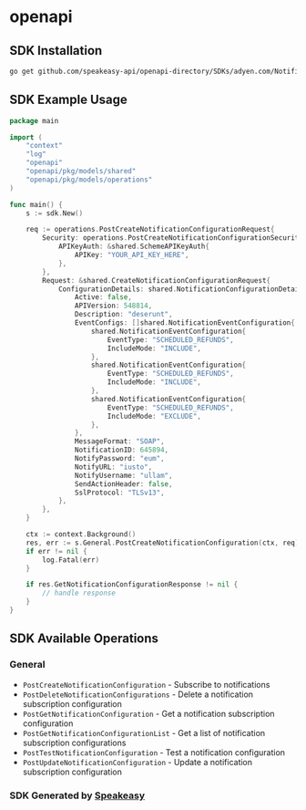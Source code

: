# openapi

<!-- Start SDK Installation -->
## SDK Installation

```bash
go get github.com/speakeasy-api/openapi-directory/SDKs/adyen.com/NotificationConfigurationService/1/go
```
<!-- End SDK Installation -->

## SDK Example Usage
<!-- Start SDK Example Usage -->
```go
package main

import (
    "context"
    "log"
    "openapi"
    "openapi/pkg/models/shared"
    "openapi/pkg/models/operations"
)

func main() {
    s := sdk.New()

    req := operations.PostCreateNotificationConfigurationRequest{
        Security: operations.PostCreateNotificationConfigurationSecurity{
            APIKeyAuth: &shared.SchemeAPIKeyAuth{
                APIKey: "YOUR_API_KEY_HERE",
            },
        },
        Request: &shared.CreateNotificationConfigurationRequest{
            ConfigurationDetails: shared.NotificationConfigurationDetails{
                Active: false,
                APIVersion: 548814,
                Description: "deserunt",
                EventConfigs: []shared.NotificationEventConfiguration{
                    shared.NotificationEventConfiguration{
                        EventType: "SCHEDULED_REFUNDS",
                        IncludeMode: "INCLUDE",
                    },
                    shared.NotificationEventConfiguration{
                        EventType: "SCHEDULED_REFUNDS",
                        IncludeMode: "INCLUDE",
                    },
                    shared.NotificationEventConfiguration{
                        EventType: "SCHEDULED_REFUNDS",
                        IncludeMode: "EXCLUDE",
                    },
                },
                MessageFormat: "SOAP",
                NotificationID: 645894,
                NotifyPassword: "eum",
                NotifyURL: "iusto",
                NotifyUsername: "ullam",
                SendActionHeader: false,
                SslProtocol: "TLSv13",
            },
        },
    }

    ctx := context.Background()
    res, err := s.General.PostCreateNotificationConfiguration(ctx, req)
    if err != nil {
        log.Fatal(err)
    }

    if res.GetNotificationConfigurationResponse != nil {
        // handle response
    }
}
```
<!-- End SDK Example Usage -->

<!-- Start SDK Available Operations -->
## SDK Available Operations


### General

* `PostCreateNotificationConfiguration` - Subscribe to notifications
* `PostDeleteNotificationConfigurations` - Delete a notification subscription configuration
* `PostGetNotificationConfiguration` - Get a notification subscription configuration
* `PostGetNotificationConfigurationList` - Get a list of notification subscription configurations
* `PostTestNotificationConfiguration` - Test a notification configuration
* `PostUpdateNotificationConfiguration` - Update a notification subscription configuration
<!-- End SDK Available Operations -->

### SDK Generated by [Speakeasy](https://docs.speakeasyapi.dev/docs/using-speakeasy/client-sdks)
